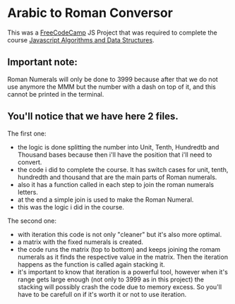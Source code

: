 # Arabic to Roman Conversor

This was a [FreeCodeCamp](https://www.freecodecamp.org/) JS Project that was required to complete the course [Javascript Algorithms and Data Structures](https://www.freecodecamp.org/learn/javascript-algorithms-and-data-structures/).

## Important note:

Roman Numerals will only be done to 3999 because after that we do not use anymore the MMM but the number with a dash on top of it, and this cannot be printed in the terminal.

## You'll notice that we have here 2 files.

The first one:

- the logic is done splitting the number into Unit, Tenth, Hundredtb and Thousand bases because then i'll have the position that i'll need to convert.
- the code i did to complete the course. It has switch cases for unit, tenth, hundredth and thousand that are the main parts of Roman numerals.
- also it has a function called in each step to join the roman numerals letters.
- at the end a simple join is used to make the Roman Numeral.
- this was the logic i did in the course.

The second one:

- with iteration this code is not only "cleaner" but it's also more optimal.
- a matrix with the fixed numerals is created.
- the code runs the matrix (top to bottom) and keeps joining the romam numerals as it finds the respective value in the matrix. Then the iteration happens as the function is called again stacking it.
- it's important to know that iteration is a powerful tool, however when it's range gets large enough (not only to 3999 as in this project) the stacking will possibly crash the code due to memory excess. So you'll have to be carefull on if it's worth it or not to use iteration.
